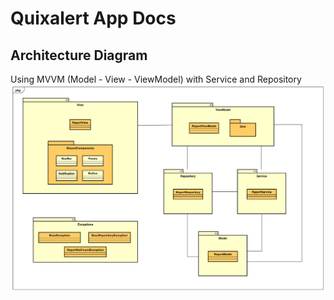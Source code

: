 # Quixalert App Docs

## Architecture Diagram
Using MVVM (Model - View - ViewModel) with Service and Repository
![SVG Image](architecture_diagram.svg)
